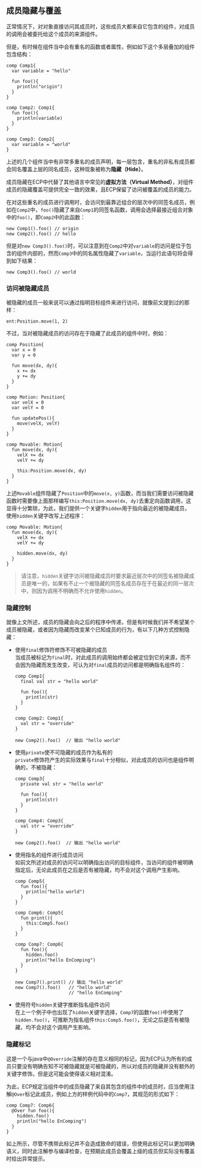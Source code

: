 ## 成员隐藏与覆盖

正常情况下，对对象直接访问其成员时，这些成员大都来自它包含的组件，对成员的调用会被委托给这个成员的来源组件。

但是，有时候在组件当中会有重名的函数或者属性，例如如下这个多层叠加的组件包含结构：

```ecs
comp Comp1{
  var variable = "hello"
  
  fun foo(){
    println("origin")
  }
}

comp Comp2: Comp1{
  fun foo(){
    println(variable)
  }
}

comp Comp3: Comp2{
  var variable = "world"
}
```

上述的几个组件当中有非常多重名的成员声明，每一层包含，重名的非私有成员都会同名覆盖上层的同名成员，这种现象被称为**隐藏（Hide）**。

成员隐藏在ECP中代替了其他语言中常见的**虚拟方法（Virtual Method）**，对组件成员的隐藏覆盖可提供完全一致的效果，且ECP保留了访问被覆盖的成员的能力。

在对这些重名的成员进行调用时，会访问到最靠近组合的层次中的同签名成员，例如在`Comp2`中，`foo()`隐藏了来自`Comp1`的同签名函数，调用会选择最接近组合对象中的`foo()`，即`Comp2`中的此函数：

```ecs
new Comp1().foo() // origin
new Comp2().foo() // hello
```

但是对`new Comp3().foo()`时，可以注意到在`Comp2`中对`variable`的访问是位于包含的组件内部的，然而`Comp3`中的同名属性隐藏了`variable`，当运行此语句将会得到如下结果：

```ecs
new Comp3().foo() // world
```

### 访问被隐藏成员

被隐藏的成员一般来说可以通过指明目标组件来进行访问，就像前文提到过的那样：

```ecs
ent:Position.move(1, 2)
```

不过，当对被隐藏成员的访问存在于隐藏了此成员的组件中时，例如：

```ecs
comp Position{
  var x = 0
  var y = 0
  
  fun move(dx, dy){
    x += dx
    y += dy
  }
}

comp Motion: Position{
  var velX = 0
  var velY = 0
  
  fun updatePos(){
    move(velX, velY)
  }
}

comp Movable: Motion{
  fun move(dx, dy){
    velX += dx
    velY += dy
    
    this:Position.move(dx, dy)
  }
}
```

上述`Movable`组件隐藏了`Position`中的`move(x, y)`函数，而当我们需要访问被隐藏函数时需要像上面那样编写`this:Position.move(dx, dy)`去重定向函数调用，这显得十分繁琐，为此，我们提供一个关键字`hidden`用于指向最近的被隐藏成员，使用`hidden`关键字改写上述程序：

```ecs
comp Movable: Motion{
  fun move(dx, dy){
    velX += dx
    velY += dy
    
    hidden.move(dx, dy)
  }
}
```

> 请注意，`hidden`关键字访问被隐藏成员时要求最近层次中的同签名被隐藏成员是唯一的，如果有不止一个被隐藏的同签名成员存在于在最近的同一层次中，则因为调用不明确而不允许使用`hidden`。

### 隐藏控制

就像上文所述，成员的隐藏会向之后的程序中传递，但是有时候我们并不希望某个成员被隐藏，或者因为隐藏而改变某个已知成员的行为，有以下几种方式控制隐藏：

- 使用`final`修饰符修饰不可被隐藏的成员  
  当成员被标记为`final`时，对此成员的调用始终都会被定位到它的来源，而不会因为隐藏而发生改变，可认为对`final`成员的访问都是明确指名组件的：

  ```ecs
  comp Comp1{
    final val str = "hello world"  
  
    fun foo(){
      println(str)
    }
  }
  
  comp Comp2: Comp1{
    val str = "override"
  }
  
  new Comp2().foo()  // 输出 "hello world"
  ```

- 使用`private`使不可隐藏的成员作为私有的  
  `private`修饰符产生的实际效果与`final`十分相似，对此成员的访问也是组件明确的，不被隐藏：

  ```ecs
  comp Comp3{
    private val str = "hello world"  
  
    fun foo(){
      println(str)
    }
  }
  
  comp Comp4: Comp3{
    val str = "override"
  }
  
  new Comp2().foo()  // 输出 "hello world"
  ```

- 使用指名的组件进行成员访问  
  如前文所述对成员的访问可以明确指出访问的目标组件，当访问的组件被明确指定后，无论此成员在之后是否有被隐藏，均不会对这个调用产生影响。

  ```ecs
  comp Comp5{
    fun foo(){
      println("hello world")
    }
  }
  
  comp Comp6: Comp5{
    fun print(){
      this:Comp5.foo()
    }
  }
  
  comp Comp7: Comp6{
    fun foo(){
      hidden.foo()
      println("hello EnComping")
    }
  }
  
  new Comp7().print() // 输出 "hello world"
  new Comp7().foo()   // "hello world"
                      // "hello EnComping"
  ```

- 使用符号`hidden`关键字推断指名组件访问  
  在上一个例子中也出现了`hidden`关键字选择，`Comp7`的函数`foo()`中使用了`hidden.foo()`，可推断为指名组件`this:Comp5.foo()`，无论之后是否有被隐藏，均不会对这个调用产生影响。

### 隐藏标记

这是一个与java中`@Override`注解的存在意义相同的标记，因为ECP认为所有的成员只要没有明确告知不可被隐藏就是可被隐藏的，所以对成员的隐藏并没有额外的关键字修饰，但是这可能会使得语义相对混淆。

为此，ECP规定当组件中的成员隐藏了来自其包含的组件中的成员时，应当使用注解`@Over`标记此成员，例如上方的样例代码中的`Comp7`，其规范的形式如下：

```ecs
comp Comp7: Comp6{
  @Over fun foo(){
    hidden.foo()
    println("hello EnComping")
  }
}
```

如上所示，尽管不携带此标记并不会造成致命的错误，但使用此标记可以更加明确语义，同时此注解参与编译检查，在预期此成员会覆盖上级的成员但实际没有覆盖时给出异常提示。
